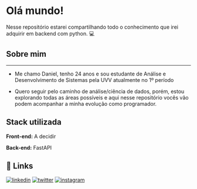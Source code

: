 
# Olá mundo!

Nesse repositório estarei compartilhando todo o conhecimento que irei adquirir em backend com python. 💻

## Sobre mim
---

-  Me chamo Daniel, tenho 24 anos e sou estudante de Análise e Desenvolvimento de Sistemas pela UVV atualmente no 1º período 

- Quero seguir pelo caminho de análise/ciência de dados, porém, estou explorando todas as áreas possíveis e aqui nesse repositório vocês vão podem acompanhar a minha evolução como programador. 




## Stack utilizada

**Front-end:** A decidir

**Back-end:** FastAPI


## 🔗 Links

[![linkedin](https://img.shields.io/badge/linkedin-0A66C2?style=for-the-badge&logo=linkedin&logoColor=white)](https://www.linkedin.com/in/daniel-zanotelli-sa-2692272a6/)
[![twitter](https://img.shields.io/badge/twitter-1DA1F2?style=for-the-badge&logo=twitter&logoColor=white)](https://twitter.com/dnlzanotelli)
[![instagram](https://img.shields.io/badge/Instagram-E4405F?style=for-the-badge&logo=instagram&logoColor=white)](https://www.instagram.com/daniel_zanotelli2/)

